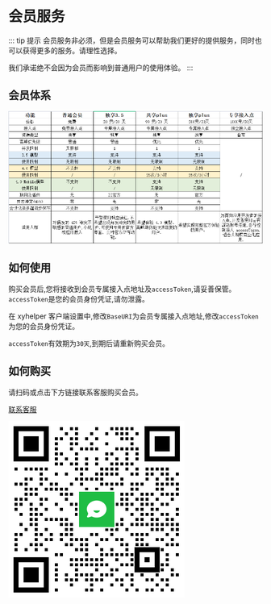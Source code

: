 # 会员服务

::: tip 提示
会员服务非必须，但是会员服务可以帮助我们更好的提供服务，同时也可以获得更多的服务。请理性选择。

我们承诺绝不会因为会员而影响到普通用户的使用体验。
:::

## 会员体系

![会员体系](./plus.png)

## 如何使用

购买会员后,您将接收到会员专属接入点地址及`accessToken`,请妥善保管。`accessToken`是您的会员身份凭证,请勿泄露。

在 xyhelper 客户端设置中,修改`BaseURI`为会员专属接入点地址,修改`accessToken`为您的会员身份凭证。

`accessToken`有效期为`30天`,到期后请重新购买会员。

## 如何购买

请扫码或点击下方链接联系客服购买会员。

[联系客服](https://work.weixin.qq.com/kfid/kfc97c97206f588c396)

![微信](./qrcode.png)
